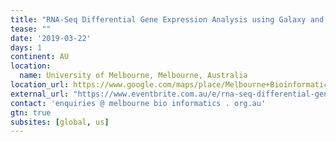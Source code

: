 ```yaml
---
title: "RNA-Seq Differential Gene Expression Analysis using Galaxy and the GVL" 
tease: ""
date: '2019-03-22'
days: 1
continent: AU
location:
  name: University of Melbourne, Melbourne, Australia
location_url: https://www.google.com/maps/place/Melbourne+Bioinformatics+(formerly+VLSCI)/@-37.800439,144.9627484,15z/data=!4m5!3m4!1s0x0:0x1a0ee743efded9b4!8m2!3d-37.800439!4d144.9627484
external_url: "https://www.eventbrite.com.au/e/rna-seq-differential-gene-expression-analysis-using-galaxy-the-gvl-22-mar-registration-57476092540"
contact: 'enquiries @ melbourne bio informatics . org.au'
gtn: true
subsites: [global, us]
---
```

